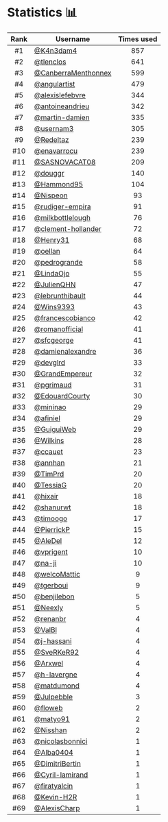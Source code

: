 # Statistics 📊

|Rank|Username|Times used|
:--------:|--------|:--------:|
|#1|[@K4n3dam4](https://github.com/K4n3dam4)|857|
|#2|[@tlenclos](https://github.com/tlenclos)|641|
|#3|[@CanberraMenthonnex](https://github.com/CanberraMenthonnex)|599|
|#4|[@angulartist](https://github.com/angulartist)|479|
|#5|[@alexislefebvre](https://github.com/alexislefebvre)|344|
|#6|[@antoineandrieu](https://github.com/antoineandrieu)|342|
|#7|[@martin-damien](https://github.com/martin-damien)|335|
|#8|[@usernam3](https://github.com/usernam3)|305|
|#9|[@Redeltaz](https://github.com/Redeltaz)|239|
|#10|[@enavarrocu](https://github.com/enavarrocu)|239|
|#11|[@SASNOVACAT08](https://github.com/SASNOVACAT08)|209|
|#12|[@douggr](https://github.com/douggr)|140|
|#13|[@Hammond95](https://github.com/Hammond95)|104|
|#14|[@Nispeon](https://github.com/Nispeon)|93|
|#15|[@rudiger-empira](https://github.com/rudiger-empira)|91|
|#16|[@milkbottlelough](https://github.com/milkbottlelough)|76|
|#17|[@clement-hollander](https://github.com/clement-hollander)|72|
|#18|[@Henry31](https://github.com/Henry31)|68|
|#19|[@oellan](https://github.com/oellan)|64|
|#20|[@pedrogrande](https://github.com/pedrogrande)|58|
|#21|[@LindaOjo](https://github.com/LindaOjo)|55|
|#22|[@JulienQHN](https://github.com/JulienQHN)|47|
|#23|[@lebrunthibault](https://github.com/lebrunthibault)|44|
|#24|[@Wins9393](https://github.com/Wins9393)|43|
|#25|[@francescobianco](https://github.com/francescobianco)|42|
|#26|[@romanofficial](https://github.com/romanofficial)|41|
|#27|[@sfcgeorge](https://github.com/sfcgeorge)|41|
|#28|[@damienalexandre](https://github.com/damienalexandre)|36|
|#29|[@devglrd](https://github.com/devglrd)|33|
|#30|[@GrandEmpereur](https://github.com/GrandEmpereur)|32|
|#31|[@pgrimaud](https://github.com/pgrimaud)|31|
|#32|[@EdouardCourty](https://github.com/EdouardCourty)|30|
|#33|[@mininao](https://github.com/mininao)|29|
|#34|[@afiniel](https://github.com/afiniel)|29|
|#35|[@GuiguiWeb](https://github.com/GuiguiWeb)|29|
|#36|[@Wilkins](https://github.com/Wilkins)|28|
|#37|[@ccauet](https://github.com/ccauet)|23|
|#38|[@annhan](https://github.com/annhan)|21|
|#39|[@TimPrd](https://github.com/TimPrd)|20|
|#40|[@TessiaG](https://github.com/TessiaG)|20|
|#41|[@hixair](https://github.com/hixair)|18|
|#42|[@shanurwt](https://github.com/shanurwt)|18|
|#43|[@timoogo](https://github.com/timoogo)|17|
|#44|[@PierrickP](https://github.com/PierrickP)|15|
|#45|[@AleDel](https://github.com/AleDel)|12|
|#46|[@vprigent](https://github.com/vprigent)|10|
|#47|[@na-ji](https://github.com/na-ji)|10|
|#48|[@welcoMattic](https://github.com/welcoMattic)|9|
|#49|[@tgerboui](https://github.com/tgerboui)|9|
|#50|[@benjilebon](https://github.com/benjilebon)|5|
|#51|[@Neexly](https://github.com/Neexly)|5|
|#52|[@renanbr](https://github.com/renanbr)|4|
|#53|[@ValBl](https://github.com/ValBl)|4|
|#54|[@j-hassani](https://github.com/j-hassani)|4|
|#55|[@SveRKeR92](https://github.com/SveRKeR92)|4|
|#56|[@Arxwel](https://github.com/Arxwel)|4|
|#57|[@h-lavergne](https://github.com/h-lavergne)|4|
|#58|[@matdumond](https://github.com/matdumond)|4|
|#59|[@Julpebble](https://github.com/Julpebble)|3|
|#60|[@floweb](https://github.com/floweb)|2|
|#61|[@matyo91](https://github.com/matyo91)|2|
|#62|[@Nisshan](https://github.com/Nisshan)|2|
|#63|[@nicolasbonnici](https://github.com/nicolasbonnici)|1|
|#64|[@Alba0404](https://github.com/Alba0404)|1|
|#65|[@DimitriBertin](https://github.com/DimitriBertin)|1|
|#66|[@Cyril-lamirand](https://github.com/Cyril-lamirand)|1|
|#67|[@firatyalcin](https://github.com/firatyalcin)|1|
|#68|[@Kevin-H2R](https://github.com/Kevin-H2R)|1|
|#69|[@AlexisCharp](https://github.com/AlexisCharp)|1|
